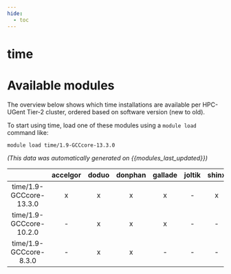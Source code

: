 ```yaml
---
hide:
  - toc
---
```


time
====

# Available modules


The overview below shows which time installations are available per HPC-UGent Tier-2 cluster, ordered based on software version (new to old).

To start using time, load one of these modules using a `module load` command like:

```shell
module load time/1.9-GCCcore-13.3.0
```

*(This data was automatically generated on {{modules_last_updated}})*  

| |accelgor|doduo|donphan|gallade|joltik|shinx|skitty|
| :---: | :---: | :---: | :---: | :---: | :---: | :---: | :---: |
|time/1.9-GCCcore-13.3.0|x|x|x|x|-|x|x|
|time/1.9-GCCcore-10.2.0|-|x|x|x|-|-|-|
|time/1.9-GCCcore-8.3.0|-|x|x|-|-|-|-|
